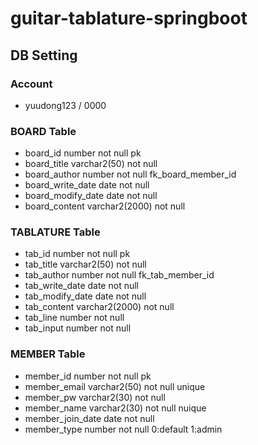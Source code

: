# guitar-tablature-springboot

## DB Setting

### Account

- yuudong123 / 0000

### BOARD Table

- board_id number not null pk
- board_title varchar2(50) not null
- board_author number not null fk_board_member_id
- board_write_date date not null
- board_modify_date date not null
- board_content varchar2(2000) not null

### TABLATURE Table

- tab_id number not null pk
- tab_title varchar2(50) not null
- tab_author number not null fk_tab_member_id
- tab_write_date date not null
- tab_modify_date date not null
- tab_content varchar2(2000) not null
- tab_line number not null
- tab_input number not null

### MEMBER Table

- member_id number not null pk
- member_email varchar2(50) not null unique
- member_pw varchar2(30) not null
- member_name varchar2(30) not null nuique
- member_join_date date not null
- member_type number not null 0:default 1:admin
